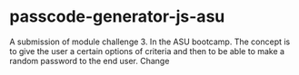 # passcode-generator-js-asu
A submission of module challenge 3. In the ASU bootcamp. The concept is to give the user a certain options of criteria  and then to be able to make a random password to the end user. 
Change  
